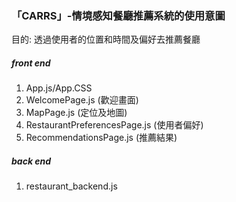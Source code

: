 ### 「CARRS」-情境感知餐廳推薦系統的使用意圖
目的: 透過使用者的位置和時間及偏好去推薦餐廳
##### front end
1. App.js/App.CSS
2. WelcomePage.js (歡迎畫面)
3. MapPage.js (定位及地圖)
4. RestaurantPreferencesPage.js (使用者偏好)
5. RecommendationsPage.js (推薦結果)
##### back end
1. restaurant_backend.js
